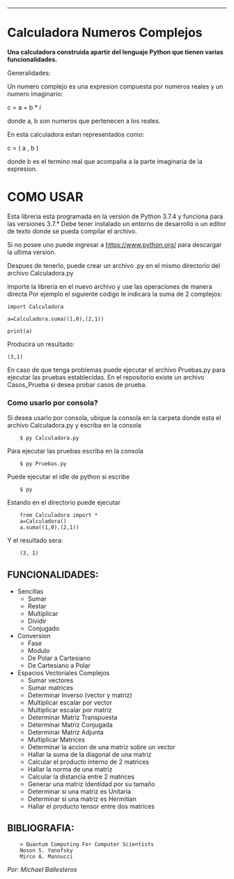 ---------------------------------------
# Calculadora Numeros Complejos

**Una calculadora construida apartir del lenguaje Python que tienen varias funcionalidades.**

Generalidades:

Un numero complejo es una expresion compuesta por numeros reales y un numero imaginario:

c = a + b * *i*


donde a, b son numeros que pertenecen a los reales.

En esta calculadora estan representados como:


c = ( a , b )


donde b es el termino real que acompaña a la parte imaginaria de la expresion.

# COMO USAR

Esta libreria esta programada en la version de Python 3.7.4 y funciona para las versiones 3.7.* 
Debe tener instalado un entorno de desarrollo o un editor de texto donde se pueda compilar el archivo.

Si no posee uno puede ingresar a https://www.python.org/ para descargar la ultima version.


Despues de tenerlo, puede crear un archivo .py en el mismo directorio del archivo Calculadora.py

Importe la libreria en el nuevo archivo y use las operaciones de manera directa
Por ejemplo el siguiente codigo le indicara la suma de 2 complejos:

`import Calculadora`

`a=Calculadora.suma((1,0),(2,1))`

`print(a)`

Producira un resultado:

`(3,1)`

En caso de que tenga problemas puede ejecutar el archivo Pruebas.py para ejecutar las pruebas establecidas.
En el repositorio existe un archivo Casos_Prueba si desea probar casos de prueba.

### Como usarlo por consola?

Si desea usarlo por consola, ubique la consola en la carpeta donde esta el archivo Calculadora.py y escriba en la consola

        $ py Calculadora.py

Para ejecutar las pruebas escriba en la consola

        $ py Pruebas.py
        
Puede ejecutar el idle de python si escribe

        $ py

Estando en el directorio puede ejecutar 

        from Calculadora import *
        a=Calculadora()
        a.suma((1,0),(2,1))
        
Y el resultado sera:

        (3, 1)

## FUNCIONALIDADES:
* Sencillas
    - Sumar
    - Restar
    - Multiplicar
    - Dividir
    - Conjugado
* Conversion
    - Fase
    - Modulo
    - De Polar a Cartesiano
    - De Cartesiano a Polar
* Espacios Vectoriales Complejos
    - Sumar vectores
    - Sumar matrices
    - Determinar Inverso (vector y matriz)
    - Multiplicar escalar por vector
    - Multiplicar escalar por matriz
    - Determinar Matriz Transpuesta
    - Determinar Matriz Conjugada
    - Determinar Matriz Adjunta
    - Multiplicar Matrices
    - Determinar la accion de una matriz sobre un vector
    - Hallar la suma de la diagonal de una matriz
    - Calcular el producto interno de 2 matrices
    - Hallar la norma de una matriz
    - Calcular la distancia entre 2 matrices
    - Generar una matriz Identidad por su tamaño
    - Determinar si una matriz es Unitaria
    - Determinar si una matriz es Hermitian
    - Hallar el producto tensor entre dos matrices
    
    
## BIBLIOGRAFIA:


        > Quantum Computing For Computer Scientists 
        Noson S. Yanofsky 
        Mirco A. Mannucci
    
    
    
*Por: Michael Ballesteros*
